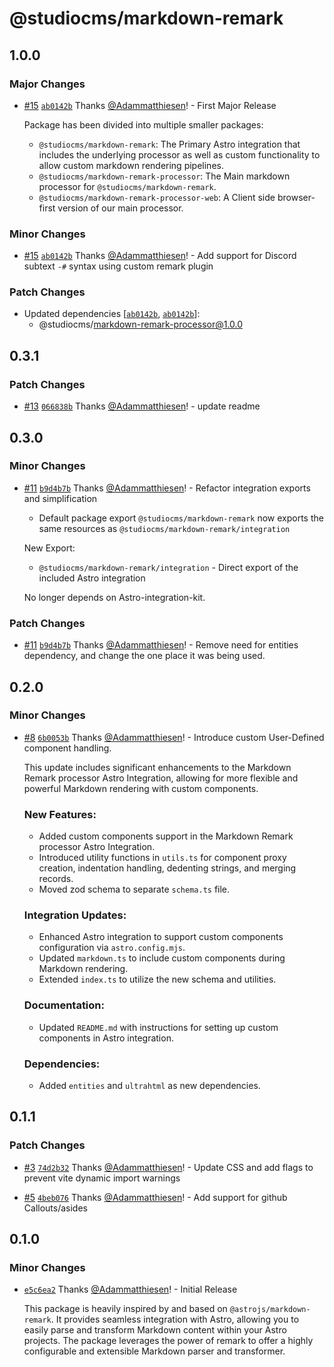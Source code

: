 # @studiocms/markdown-remark

## 1.0.0

### Major Changes

- [#15](https://github.com/withstudiocms/markdown-remark/pull/15) [`ab0142b`](https://github.com/withstudiocms/markdown-remark/commit/ab0142bc28ba51de5884c0f6ee0d655400532009) Thanks [@Adammatthiesen](https://github.com/Adammatthiesen)! - First Major Release

  Package has been divided into multiple smaller packages:

  - `@studiocms/markdown-remark`: The Primary Astro integration that includes the underlying processor as well as custom functionality to allow custom markdown rendering pipelines.
  - `@studiocms/markdown-remark-processor`: The Main markdown processor for `@studiocms/markdown-remark`.
  - `@studiocms/markdown-remark-processor-web`: A Client side browser-first version of our main processor.

### Minor Changes

- [#15](https://github.com/withstudiocms/markdown-remark/pull/15) [`ab0142b`](https://github.com/withstudiocms/markdown-remark/commit/ab0142bc28ba51de5884c0f6ee0d655400532009) Thanks [@Adammatthiesen](https://github.com/Adammatthiesen)! - Add support for Discord subtext `-#` syntax using custom remark plugin

### Patch Changes

- Updated dependencies [[`ab0142b`](https://github.com/withstudiocms/markdown-remark/commit/ab0142bc28ba51de5884c0f6ee0d655400532009), [`ab0142b`](https://github.com/withstudiocms/markdown-remark/commit/ab0142bc28ba51de5884c0f6ee0d655400532009)]:
  - @studiocms/markdown-remark-processor@1.0.0

## 0.3.1

### Patch Changes

- [#13](https://github.com/withstudiocms/markdown-remark/pull/13) [`066838b`](https://github.com/withstudiocms/markdown-remark/commit/066838ba7775b48bbb9953d310fafd9c2b78af6d) Thanks [@Adammatthiesen](https://github.com/Adammatthiesen)! - update readme

## 0.3.0

### Minor Changes

- [#11](https://github.com/withstudiocms/markdown-remark/pull/11) [`b9d4b7b`](https://github.com/withstudiocms/markdown-remark/commit/b9d4b7b79a62bcf52fe1445f4b9d333ce618e6c9) Thanks [@Adammatthiesen](https://github.com/Adammatthiesen)! - Refactor integration exports and simplification

  - Default package export `@studiocms/markdown-remark` now exports the same resources as `@studiocms/markdown-remark/integration`

  New Export:

  - `@studiocms/markdown-remark/integration` - Direct export of the included Astro integration

  No longer depends on Astro-integration-kit.

### Patch Changes

- [#11](https://github.com/withstudiocms/markdown-remark/pull/11) [`b9d4b7b`](https://github.com/withstudiocms/markdown-remark/commit/b9d4b7b79a62bcf52fe1445f4b9d333ce618e6c9) Thanks [@Adammatthiesen](https://github.com/Adammatthiesen)! - Remove need for entities dependency, and change the one place it was being used.

## 0.2.0

### Minor Changes

- [#8](https://github.com/withstudiocms/markdown-remark/pull/8) [`6b0053b`](https://github.com/withstudiocms/markdown-remark/commit/6b0053b37ec58e56bd757d68f1d4a27f78b233b7) Thanks [@Adammatthiesen](https://github.com/Adammatthiesen)! - Introduce custom User-Defined component handling.

  This update includes significant enhancements to the Markdown Remark processor Astro Integration, allowing for more flexible and powerful Markdown rendering with custom components.

  ### New Features:

  - Added custom components support in the Markdown Remark processor Astro Integration.
  - Introduced utility functions in `utils.ts` for component proxy creation, indentation handling, dedenting strings, and merging records.
  - Moved zod schema to separate `schema.ts` file.

  ### Integration Updates:

  - Enhanced Astro integration to support custom components configuration via `astro.config.mjs`.
  - Updated `markdown.ts` to include custom components during Markdown rendering.
  - Extended `index.ts` to utilize the new schema and utilities.

  ### Documentation:

  - Updated `README.md` with instructions for setting up custom components in Astro integration.

  ### Dependencies:

  - Added `entities` and `ultrahtml` as new dependencies.

## 0.1.1

### Patch Changes

- [#3](https://github.com/withstudiocms/markdown-remark/pull/3) [`74d2b32`](https://github.com/withstudiocms/markdown-remark/commit/74d2b320c9acc562f0c87f5c6cea69712bcfba88) Thanks [@Adammatthiesen](https://github.com/Adammatthiesen)! - Update CSS and add flags to prevent vite dynamic import warnings

- [#5](https://github.com/withstudiocms/markdown-remark/pull/5) [`4beb076`](https://github.com/withstudiocms/markdown-remark/commit/4beb07632d18e05b3cece083512bdbd8197ebc31) Thanks [@Adammatthiesen](https://github.com/Adammatthiesen)! - Add support for github Callouts/asides

## 0.1.0

### Minor Changes

- [`e5c6ea2`](https://github.com/withstudiocms/markdown-remark/commit/e5c6ea207285dc623f6879b0160c5b4b05542e52) Thanks [@Adammatthiesen](https://github.com/Adammatthiesen)! - Initial Release

  This package is heavily inspired by and based on `@astrojs/markdown-remark`. It provides seamless integration with Astro, allowing you to easily parse and transform Markdown content within your Astro projects. The package leverages the power of remark to offer a highly configurable and extensible Markdown parser and transformer.
